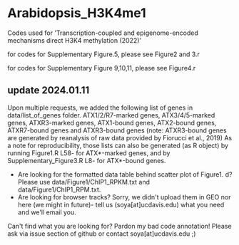 # Arabidopsis_H3K4me1
Codes used for 'Transcription-coupled and epigenome-encoded mechanisms direct H3K4 methylation (2022)'

for codes for Supplementary Figure.5, please see Figure2 and 3.r

for codes for Supplementary Figure 9,10,11, please see Figure4.r

## update 2024.01.11
Upon multiple requests, we added the following list of genes in data/list_of_genes folder.
ATX1/2/R7-marked genes, ATX3/4/5-marked genes, ATXR3-marked genes, ATX1-bound genes, ATX2-bound genes, ATXR7-bound genes and ATXR3-bound genes (note: ATXR3-bound genes are generated by reanalysis of raw data provided by Fiorucci et al., 2019)
As a note for reproducibility, those lists can also be generated (as R object) by running Figure1.R L58- for ATX*-marked genes, and by Supplementary_Figure3.R L8- for ATX*-bound genes.

* Are looking for the formatted data table behind scatter plot of Figure1. d? Please use data/Figure1/ChIP1_RPKM.txt and data/Figure1/ChIP1_RPM.txt.
* Are looking for browser tracks? Sorry, we didn't upload them in GEO nor here (we might in future)-  tell us (soya[at]ucdavis.edu) what you need and we'll email you.

Can't find what you are looking for? Pardon my bad code annotation! Please ask via issue section of github or contact soya[at]ucdavis.edu ;)
